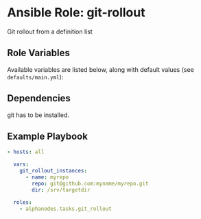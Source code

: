 # Ansible Role: git-rollout

Git rollout from a definition list

## Role Variables

Available variables are listed below, along with default values (see `defaults/main.yml`):

## Dependencies

git has to be installed.

## Example Playbook

```yaml
- hosts: all

  vars:
    git_rollout_instances:
      - name: myrepo
        repo: git@github.com:myname/myrepo.git
        dir: /srv/targetdir

  roles:
    - alphanodes.tasks.git_rollout
```
